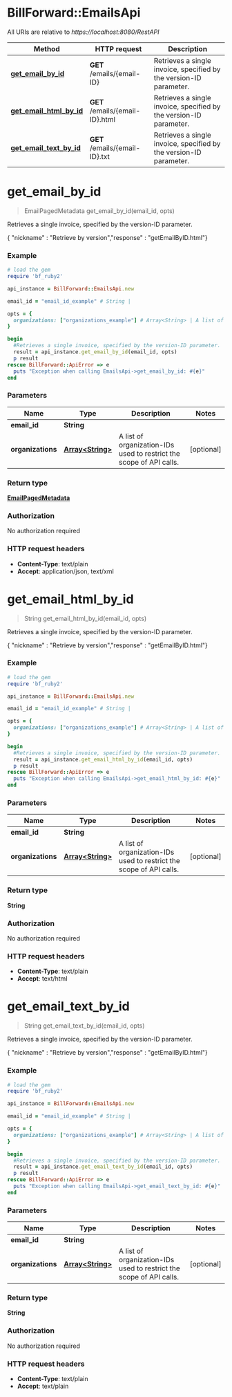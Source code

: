# BillForward::EmailsApi

All URIs are relative to *https://localhost:8080/RestAPI*

Method | HTTP request | Description
------------- | ------------- | -------------
[**get_email_by_id**](EmailsApi.md#get_email_by_id) | **GET** /emails/{email-ID} | Retrieves a single invoice, specified by the version-ID parameter.
[**get_email_html_by_id**](EmailsApi.md#get_email_html_by_id) | **GET** /emails/{email-ID}.html | Retrieves a single invoice, specified by the version-ID parameter.
[**get_email_text_by_id**](EmailsApi.md#get_email_text_by_id) | **GET** /emails/{email-ID}.txt | Retrieves a single invoice, specified by the version-ID parameter.


# **get_email_by_id**
> EmailPagedMetadata get_email_by_id(email_id, opts)

Retrieves a single invoice, specified by the version-ID parameter.

{ \"nickname\" : \"Retrieve by version\",\"response\" : \"getEmailByID.html\"}

### Example
```ruby
# load the gem
require 'bf_ruby2'

api_instance = BillForward::EmailsApi.new

email_id = "email_id_example" # String | 

opts = { 
  organizations: ["organizations_example"] # Array<String> | A list of organization-IDs used to restrict the scope of API calls.
}

begin
  #Retrieves a single invoice, specified by the version-ID parameter.
  result = api_instance.get_email_by_id(email_id, opts)
  p result
rescue BillForward::ApiError => e
  puts "Exception when calling EmailsApi->get_email_by_id: #{e}"
end
```

### Parameters

Name | Type | Description  | Notes
------------- | ------------- | ------------- | -------------
 **email_id** | **String**|  | 
 **organizations** | [**Array&lt;String&gt;**](String.md)| A list of organization-IDs used to restrict the scope of API calls. | [optional] 

### Return type

[**EmailPagedMetadata**](EmailPagedMetadata.md)

### Authorization

No authorization required

### HTTP request headers

 - **Content-Type**: text/plain
 - **Accept**: application/json, text/xml



# **get_email_html_by_id**
> String get_email_html_by_id(email_id, opts)

Retrieves a single invoice, specified by the version-ID parameter.

{ \"nickname\" : \"Retrieve by version\",\"response\" : \"getEmailByID.html\"}

### Example
```ruby
# load the gem
require 'bf_ruby2'

api_instance = BillForward::EmailsApi.new

email_id = "email_id_example" # String | 

opts = { 
  organizations: ["organizations_example"] # Array<String> | A list of organization-IDs used to restrict the scope of API calls.
}

begin
  #Retrieves a single invoice, specified by the version-ID parameter.
  result = api_instance.get_email_html_by_id(email_id, opts)
  p result
rescue BillForward::ApiError => e
  puts "Exception when calling EmailsApi->get_email_html_by_id: #{e}"
end
```

### Parameters

Name | Type | Description  | Notes
------------- | ------------- | ------------- | -------------
 **email_id** | **String**|  | 
 **organizations** | [**Array&lt;String&gt;**](String.md)| A list of organization-IDs used to restrict the scope of API calls. | [optional] 

### Return type

**String**

### Authorization

No authorization required

### HTTP request headers

 - **Content-Type**: text/plain
 - **Accept**: text/html



# **get_email_text_by_id**
> String get_email_text_by_id(email_id, opts)

Retrieves a single invoice, specified by the version-ID parameter.

{ \"nickname\" : \"Retrieve by version\",\"response\" : \"getEmailByID.html\"}

### Example
```ruby
# load the gem
require 'bf_ruby2'

api_instance = BillForward::EmailsApi.new

email_id = "email_id_example" # String | 

opts = { 
  organizations: ["organizations_example"] # Array<String> | A list of organization-IDs used to restrict the scope of API calls.
}

begin
  #Retrieves a single invoice, specified by the version-ID parameter.
  result = api_instance.get_email_text_by_id(email_id, opts)
  p result
rescue BillForward::ApiError => e
  puts "Exception when calling EmailsApi->get_email_text_by_id: #{e}"
end
```

### Parameters

Name | Type | Description  | Notes
------------- | ------------- | ------------- | -------------
 **email_id** | **String**|  | 
 **organizations** | [**Array&lt;String&gt;**](String.md)| A list of organization-IDs used to restrict the scope of API calls. | [optional] 

### Return type

**String**

### Authorization

No authorization required

### HTTP request headers

 - **Content-Type**: text/plain
 - **Accept**: text/plain



